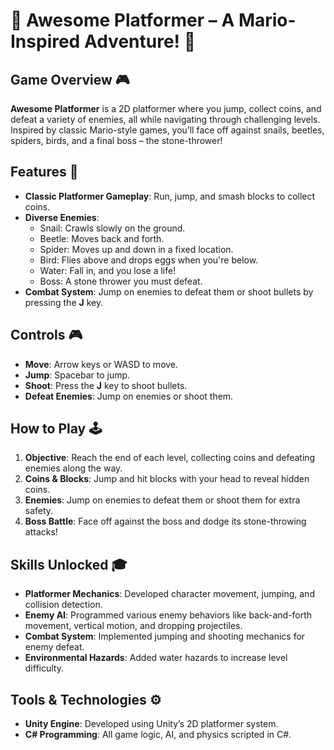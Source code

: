 # 🌟 Awesome Platformer – A Mario-Inspired Adventure! 🍄

## Game Overview 🎮
**Awesome Platformer** is a 2D platformer where you jump, collect coins, and defeat a variety of enemies, all while navigating through challenging levels. Inspired by classic Mario-style games, you’ll face off against snails, beetles, spiders, birds, and a final boss – the stone-thrower!

## Features 🚀
- **Classic Platformer Gameplay**: Run, jump, and smash blocks to collect coins.
- **Diverse Enemies**:
  - Snail: Crawls slowly on the ground.
  - Beetle: Moves back and forth.
  - Spider: Moves up and down in a fixed location.
  - Bird: Flies above and drops eggs when you're below.
  - Water: Fall in, and you lose a life!
  - Boss: A stone thrower you must defeat.
- **Combat System**: Jump on enemies to defeat them or shoot bullets by pressing the **J** key.

## Controls 🎮
- **Move**: Arrow keys or WASD to move.
- **Jump**: Spacebar to jump.
- **Shoot**: Press the **J** key to shoot bullets.
- **Defeat Enemies**: Jump on enemies or shoot them.

## How to Play 🕹️
1. **Objective**: Reach the end of each level, collecting coins and defeating enemies along the way.
2. **Coins & Blocks**: Jump and hit blocks with your head to reveal hidden coins.
3. **Enemies**: Jump on enemies to defeat them or shoot them for extra safety.
4. **Boss Battle**: Face off against the boss and dodge its stone-throwing attacks!

## Skills Unlocked 🎓
- **Platformer Mechanics**: Developed character movement, jumping, and collision detection.
- **Enemy AI**: Programmed various enemy behaviors like back-and-forth movement, vertical motion, and dropping projectiles.
- **Combat System**: Implemented jumping and shooting mechanics for enemy defeat.
- **Environmental Hazards**: Added water hazards to increase level difficulty.

## Tools & Technologies ⚙️
- **Unity Engine**: Developed using Unity’s 2D platformer system.
- **C# Programming**: All game logic, AI, and physics scripted in C#.
